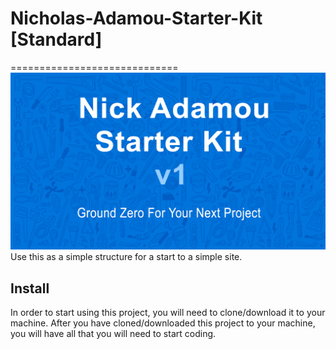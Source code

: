 # Nicholas-Adamou-Starter-Kit [Standard]
=============================
![Project Preview](assets/uploads/2015/01/thumbnail.png)
Use this as a simple structure for a start to a simple site.

## Install
In order to start using this project, you will need to clone/download it to your machine.
After you have cloned/downloaded this project to your machine, you will have all that you will need to start coding.
